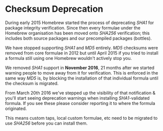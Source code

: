 # Checksum Deprecation

During early 2015 Homebrew started the process of deprecating _SHA1_ for package
integrity verification. Since then every formulae under the Homebrew organisation
has been moved onto _SHA256_ verification; this includes both source packages
and our precompiled packages (bottles).

We have stopped supporting _SHA1_ and _MD5_ entirely.
_MD5_ checksums were removed from core formulae in 2012 but until April 2015
if you tried to install a formula still using one Homebrew wouldn't actively stop you.

We removed _SHA1_ support in **November 2016**,
21 months after we started warning people to move away from it for verification.
This is enforced in the same way _MD5_ is, by blocking the installation of that
individual formula until the checksum is migrated.

From March 20th 2016 we've stepped up the visibility of that notification & you'll start
seeing deprecation warnings when installing _SHA1_-validated formula.
If you see these please consider reporting it to where the formula originated.

This means custom taps, local custom formulae, etc need to be migrated to use
_SHA256_ before you can install them.
